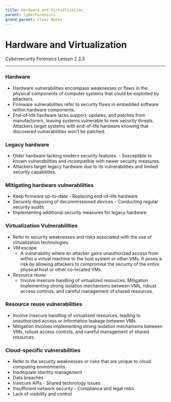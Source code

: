 ```yaml
---
title: Hardware and Virtualization
parent: CyberForensics 
grand_parent: Class Notes
---
```

# Hardware and Virtualization
Cybersecurity Forensics Lesson 2.3.3

___
### Hardware
- Hardware vulnerabilities encompass weaknesses or flaws in the physical components of computer systems that could be exploited by attackers.
- Firmware vulnerabilities refer to security flaws in embedded software within hardware components.
- End-of-life hardware lacks support, updates, and patches from manufacturers, leaving systems vulnerable to new security threats. Attackers target systems with end-of-life hardware knowing that discovered vulnerabilities won’t be patched.

### Legacy hardware
- Older hardware lacking modern security features. - Susceptible to known vulnerabilities and incompatible with newer security measures.
- Attackers target legacy hardware due to its vulnerabilities and limited security capabilities.

### Mitigating hardware vulnerabilities
- Keep firmware up-to-date - Replacing end-of-life hardware
- Securely disposing of decommissioned devices - Conducting regular security audits
- Implementing additional security measures for legacy hardware

### Virtualization Vulnerabilities
- Refer to security weaknesses and risks associated with the use of virtualization technologies.
- VM escape
	- A vulnerability where an attacker gains unauthorized access from within a virtual machine to the host system or other VMs. It poses a risk by allowing attackers to compromise the security of the entire physical host or other co-located VMs.
- Resource reuse
	- Involve insecure handling of virtualized resources. Mitigation implementing strong isolation mechanisms between VMs, robust access controls, and careful management of shared resources.

### Resource reuse vulnerabilities
- Involve insecure handling of virtualized resources, leading to unauthorized access or information leakage between VMs.
- Mitigation involves implementing strong isolation mechanisms between VMs, robust access controls, and careful management of shared resources.

### Cloud-specific vulnerabilities
- Refer to the security weaknesses or risks that are unique to cloud computing environments.
- Inadequate identity management 
- Data breaches
- Insecure APIs - Shared technology issues
- Insufficient network security - Compliance and legal risks
- Lack of visibility and control
